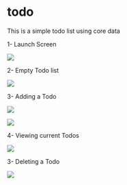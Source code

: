 # todo

This is a simple todo list using core data

1- Launch Screen

![](https://github.com/mostafawael7/todo/blob/master/todo/Screenshots/Launch%20Screen.png)

2- Empty Todo list

![](https://github.com/mostafawael7/todo/blob/master/todo/Screenshots/Todo%20list.png)

3- Adding a Todo

![](https://github.com/mostafawael7/todo/blob/master/todo/Screenshots/Add%20Todo.png)

![](https://github.com/mostafawael7/todo/blob/master/todo/Screenshots/Add%20Todo%202.png)

4- Viewing current Todos

![](https://github.com/mostafawael7/todo/blob/master/todo/Screenshots/Todo%20list%202.png)

3- Deleting a Todo

![](https://github.com/mostafawael7/todo/blob/master/todo/Screenshots/Delete%20Todo.png)
